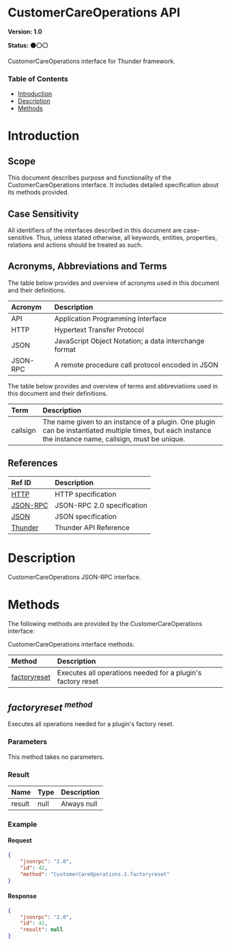 <!-- Generated automatically, DO NOT EDIT! -->
<a name="head.CustomerCareOperations_API"></a>
# CustomerCareOperations API

**Version: 1.0**

**Status: :black_circle::white_circle::white_circle:**

CustomerCareOperations interface for Thunder framework.

### Table of Contents

- [Introduction](#head.Introduction)
- [Description](#head.Description)
- [Methods](#head.Methods)

<a name="head.Introduction"></a>
# Introduction

<a name="head.Scope"></a>
## Scope

This document describes purpose and functionality of the CustomerCareOperations interface. It includes detailed specification about its methods provided.

<a name="head.Case_Sensitivity"></a>
## Case Sensitivity

All identifiers of the interfaces described in this document are case-sensitive. Thus, unless stated otherwise, all keywords, entities, properties, relations and actions should be treated as such.

<a name="head.Acronyms,_Abbreviations_and_Terms"></a>
## Acronyms, Abbreviations and Terms

The table below provides and overview of acronyms used in this document and their definitions.

| Acronym | Description |
| :-------- | :-------- |
| <a name="acronym.API">API</a> | Application Programming Interface |
| <a name="acronym.HTTP">HTTP</a> | Hypertext Transfer Protocol |
| <a name="acronym.JSON">JSON</a> | JavaScript Object Notation; a data interchange format |
| <a name="acronym.JSON-RPC">JSON-RPC</a> | A remote procedure call protocol encoded in JSON |

The table below provides and overview of terms and abbreviations used in this document and their definitions.

| Term | Description |
| :-------- | :-------- |
| <a name="term.callsign">callsign</a> | The name given to an instance of a plugin. One plugin can be instantiated multiple times, but each instance the instance name, callsign, must be unique. |

<a name="head.References"></a>
## References

| Ref ID | Description |
| :-------- | :-------- |
| <a name="ref.HTTP">[HTTP](http://www.w3.org/Protocols)</a> | HTTP specification |
| <a name="ref.JSON-RPC">[JSON-RPC](https://www.jsonrpc.org/specification)</a> | JSON-RPC 2.0 specification |
| <a name="ref.JSON">[JSON](http://www.json.org/)</a> | JSON specification |
| <a name="ref.Thunder">[Thunder](https://github.com/WebPlatformForEmbedded/Thunder/blob/master/doc/WPE%20-%20API%20-%20WPEFramework.docx)</a> | Thunder API Reference |

<a name="head.Description"></a>
# Description

CustomerCareOperations JSON-RPC interface.

<a name="head.Methods"></a>
# Methods

The following methods are provided by the CustomerCareOperations interface:

CustomerCareOperations interface methods:

| Method | Description |
| :-------- | :-------- |
| [factoryreset](#method.factoryreset) | Executes all operations needed for a plugin's factory reset |


<a name="method.factoryreset"></a>
## *factoryreset <sup>method</sup>*

Executes all operations needed for a plugin's factory reset.

### Parameters

This method takes no parameters.

### Result

| Name | Type | Description |
| :-------- | :-------- | :-------- |
| result | null | Always null |

### Example

#### Request

```json
{
    "jsonrpc": "2.0",
    "id": 42,
    "method": "CustomerCareOperations.1.factoryreset"
}
```

#### Response

```json
{
    "jsonrpc": "2.0",
    "id": 42,
    "result": null
}
```

